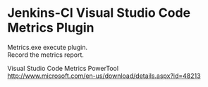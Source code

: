Jenkins-CI Visual Studio Code Metrics Plugin
======================

Metrics.exe execute plugin.  
Record the metrics report.  

Visual Studio Code Metrics PowerTool  
http://www.microsoft.com/en-us/download/details.aspx?id=48213
